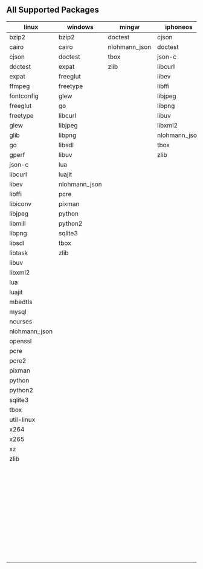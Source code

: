 ## All Supported Packages

|linux|windows|mingw|iphoneos|macosx|android|
|-----|-------|-----|--------|------|-------|
|bzip2|bzip2|doctest|cjson|autoconf|cjson||
|cairo|cairo|nlohmann_json|doctest|automake|doctest||
|cjson|doctest|tbox|json-c|bzip2|json-c||
|doctest|expat|zlib|libcurl|cairo|libjpeg||
|expat|freeglut||libev|cjson|libpng||
|ffmpeg|freetype||libffi|cmake|libuv||
|fontconfig|glew||libjpeg|doctest|libxml2||
|freeglut|go||libpng|expat|lua||
|freetype|libcurl||libuv|ffmpeg|nlohmann_json||
|glew|libjpeg||libxml2|fontconfig|tbox||
|glib|libpng||nlohmann_json|freetype|zlib||
|go|libsdl||tbox|glew|||
|gperf|libuv||zlib|glib|||
|json-c|lua|||go|||
|libcurl|luajit|||gperf|||
|libev|nlohmann_json|||json-c|||
|libffi|pcre|||libcurl|||
|libiconv|pixman|||libev|||
|libjpeg|python|||libffi|||
|libmill|python2|||libiconv|||
|libpng|sqlite3|||libjpeg|||
|libsdl|tbox|||libmill|||
|libtask|zlib|||libpng|||
|libuv||||libsdl|||
|libxml2||||libtask|||
|lua||||libtool|||
|luajit||||libuv|||
|mbedtls||||libxml2|||
|mysql||||lua|||
|ncurses||||luajit|||
|nlohmann_json||||make|||
|openssl||||mbedtls|||
|pcre||||meson|||
|pcre2||||mysql|||
|pixman||||nasm|||
|python||||ncurses|||
|python2||||ninja|||
|sqlite3||||nlohmann_json|||
|tbox||||openssl|||
|util-linux||||patch|||
|x264||||pcre|||
|x265||||pcre2|||
|xz||||pixman|||
|zlib||||pkg-config|||
|||||python|||
|||||python2|||
|||||sqlite3|||
|||||tbox|||
|||||util-linux|||
|||||x264|||
|||||x265|||
|||||xz|||
|||||yasm|||
|||||zlib|||
